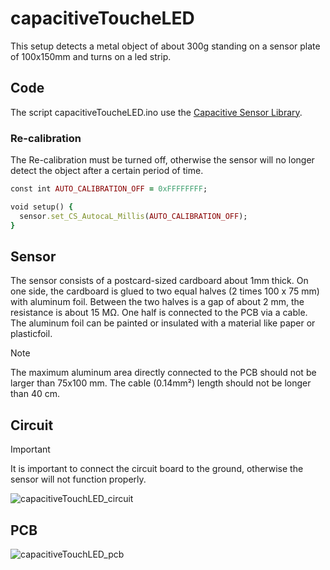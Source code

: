 # capacitiveToucheLED

This setup detects a metal object of about 300g standing on a sensor plate of 100x150mm and turns on a led strip.

## Code
The script capacitiveToucheLED.ino use the [Capacitive Sensor Library](https://playground.arduino.cc/Main/CapacitiveSensor/).

### Re-calibration

The Re-calibration must be turned off, otherwise the sensor will no longer detect the object after a certain period of time.

```ruby
const int AUTO_CALIBRATION_OFF = 0xFFFFFFFF;

void setup() {
  sensor.set_CS_AutocaL_Millis(AUTO_CALIBRATION_OFF);
}
```

## Sensor

The sensor consists of a postcard-sized cardboard about 1mm thick. On one side, the cardboard is glued to two equal halves (2 times 100 x 75 mm) with aluminum foil. Between the two halves is a gap of about 2 mm, the resistance is about 15 MΩ. One half is connected to the PCB via a cable. The aluminum foil can be painted or insulated with a material like paper or plasticfoil.
> [!NOTE]
> The maximum aluminum area directly connected to the PCB should not be larger than 75x100 mm. The cable (0.14mm²) length should not be longer than 40 cm.

## Circuit

> [!IMPORTANT]  
> It is important to connect the circuit board to the ground, otherwise the sensor will not function properly.

![capacitiveTouchLED_circuit](https://github.com/herdav/capacitiveToucheLED/assets/19168117/c0dfe580-47c4-4416-99e9-67c8fdf2b39f)

## PCB

![capacitiveTouchLED_pcb](https://github.com/herdav/capacitiveToucheLED/assets/19168117/cb148621-ec05-4953-81a8-7040029f4bcb)

